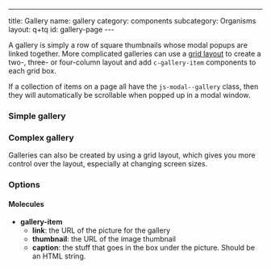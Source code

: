 ---

title: Gallery
name: gallery
category: components
subcategory: Organisms
layout: q+tq
id: gallery-page
---<div class="lead"><p>A gallery is simply a row of square thumbnails whose modal popups are linked together. More complicated galleries can use a [grid layout](../css-components/grid.html) to create a two-, three- or four-column layout and add `c-gallery-item` components to each grid box.</p></div>

If a collection of items on a page all have the `js-modal--gallery` class, then they will automatically be scrollable when popped up in a modal window.

### Simple gallery

<script>
component("gallery-item", {
  "type": "landscape",
  "link": "https://picsum.photos/1120/840/?image=992",
  "thumbnail": "https://picsum.photos/374/280/?image=992"
})+
component("gallery-item", {
  "type": "landscape",
  "link": "https://picsum.photos/1920/640/?image=993",
  "thumbnail": "https://picsum.photos/374/280/?image=993",
  "caption": "<p>The University is in the middle of an unprecedented period of expansion and renewal.</p>"
})+
component("gallery-item", {
  "type": "portrait",
  "link": "https://picsum.photos/840/1120/?image=994",
  "thumbnail": "https://picsum.photos/280/374/?image=994",
  "caption": "<p>The University is in the middle of an unprecedented period of expansion and renewal.</p>"
})+
component("gallery-item", {
  "type": "portrait",
  "link": "https://picsum.photos/640/1920/?image=995",
  "thumbnail": "https://picsum.photos/280/374/?image=995"
})+
component("gallery-item", {
  "type": "portrait",
  "link": "https://picsum.photos/1920/1920/?image=996",
  "thumbnail": "https://picsum.photos/280/374/?image=996",
  "caption": "<p>Our investment in new colleges mean it has never been a better time to join our student body or research groups at York.</p>"
});

</script>

### Complex gallery

Galleries can also be created by using a grid layout, which gives you more control over the layout, especially at changing screen sizes.

<script>
var g1 = {
  "gallery-item": {
    "link": "https://picsum.photos/1280/1280/?image=997",
    "thumbnail": "https://picsum.photos/280/280/?image=997",
    "caption": "<h3>Berrick Saul building </h3><p>Our £11m Berrick Saul building houses the Humanities Research Centre, interdisciplinary research centres, seminar rooms and the 150-seat Bowland Auditorium.</p>"
  }
};
var g2 = {
  "gallery-item": {
    "link": "https://picsum.photos/1280/1280/?image=998",
    "thumbnail": "https://picsum.photos/280/280/?image=998"
  }
};
var g3 = {
  "gallery-item": {
    "link": "https://picsum.photos/1280/1280/?image=999",
    "thumbnail": "https://picsum.photos/280/280/?image=999",
    "caption": "<p>Our investment in new colleges mean it has never been a better time to join our student body or research groups at York.</p>"
  }
};
component("grid", { "atoms": [
  { "grid-row": { "atoms": [
    { "grid-box": { "size": "third o-grid__box--full@medium", "atoms": g1 } },
    { "grid-box": { "size": "third o-grid__box--half@medium", "atoms": g2 } },
    { "grid-box": { "size": "third o-grid__box--half@medium", "atoms": g3 } }
  ] } },
  { "grid-row": { "atoms": [
    { "grid-box": { "size": "third o-grid__box--half@medium", "atoms": g2 } },
    { "grid-box": { "size": "third o-grid__box--quarter@medium", "atoms": g3 } },
    { "grid-box": { "size": "third o-grid__box--quarter@medium", "atoms": g1 } }
  ] } },
  { "grid-row": { "atoms": [
    { "grid-box": { "size": "third o-grid__box--half@medium", "atoms": g3 } },
    { "grid-box": { "size": "third o-grid__box--half@medium", "atoms": g2 } },
    { "grid-box": { "size": "third o-grid__box--full@medium", "atoms": g1 } }
  ] } }
] });

</script>

### Options

#### Molecules

- **gallery-item**
  - **link**: the URL of the picture for the gallery
  - **thumbnail**: the URL of the image thumbnail
  - **caption**: the stuff that goes in the box under the picture. Should be an HTML string.
